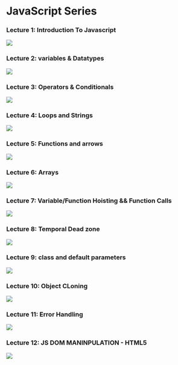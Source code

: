 <h1>JavaScript Series</h1>

<h3>Lecture 1: Introduction To Javascript</h3>
<a href="https://youtu.be/1dFqthtouqU?si=TwxxhRW0EWE8OF4U"><img src="https://github.com/user-attachments/assets/97ff9a16-5774-40c6-bbd3-d9f60085af08"/></a>

<h3>Lecture 2: variables & Datatypes</h3>
<a href="https://youtu.be/u3v2H5mwixY?si=FYtrbHl5TzVaJ56Q"><img src="https://github.com/user-attachments/assets/3b577b45-3966-48a2-871e-e05a3ad67574"/></a>

<h3>Lecture 3: Operators & Conditionals</h3>
<a href="https://youtu.be/u3v2H5mwixY?si=FYtrbHl5TzVaJ56Q"><img src="https://github.com/user-attachments/assets/55642d93-9959-457f-a36b-f6b3d3adbd70"/></a>


<h3>Lecture 4: Loops and Strings</h3>
<a href="https://youtu.be/UXxwO_U_gXI?si=bRhD9faW7ljNV1wO"><img src="https://github.com/user-attachments/assets/d8d02c47-58c3-4191-83cf-e2d7db6017dd"/></a>

<h3>Lecture 5: Functions and arrows</h3>
<a href="https://youtu.be/nqC-UlGTssg?si=0WNyjKlA5RpD5gUJ"><img src="https://github.com/user-attachments/assets/1a3de475-516e-4b2a-a5c5-820244009764"/></a>

<h3>Lecture 6: Arrays</h3>
<a href="https://youtu.be/XK8loB2jYDE?si=jc-kov9wQzfHAnPM"><img src="https://github.com/user-attachments/assets/1dd55692-e189-47a9-bc41-bac9b3052c9f"/></a>

<h3>Lecture 7: Variable/Function Hoisting && Function Calls</h3>
<a href="https://youtu.be/eK4gqHb7P7w?si=5O6wJP96-15KlTtw"><img src="https://github.com/user-attachments/assets/df912e0f-7bd1-48f3-979a-b67785153dab"/></a>

<h3>Lecture 8: Temporal Dead zone</h3>
<a href="https://youtu.be/7NA3hX3IfVg?si=EFWelsTDqwNXLmXZ"><img src="https://github.com/user-attachments/assets/cae095b0-55f7-44de-9c5a-70d9bbd9847e"/></a>

<h3>Lecture 9: class and default parameters</h3>
<a href="https://youtu.be/SslpdF_HlFc?si=B2VhuUQCcBw0RFax"><img src="https://github.com/user-attachments/assets/2e1e0bae-e24d-4bcf-a3d1-c026d57801f5"/></a>

<h3>Lecture 10: Object CLoning </h3>
<a href="https://youtu.be/9KBadAcKVrU?si=Rft-YywSjZgZb1oK"><img src="https://github.com/user-attachments/assets/b4ee5e98-f0a3-49e1-84f6-ad8e4d5d1867"/></a>

<h3>Lecture 11: Error Handling</h3>
<a href="https://youtu.be/u2xLcx3sC_k?si=RCcWITHKGBnrvMzq"><img src="https://github.com/user-attachments/assets/1efd48a2-425e-405b-b012-c22af6b9ed91"/></a>

<h3>Lecture 12: JS DOM MANINPULATION - HTML5</h3>
<a href="https://youtu.be/uoII7VSDF3k?si=XtBEawXKZlLSF5_r"><img src="https://github.com/user-attachments/assets/f80e210e-afaf-46df-a034-52d8f07f9093"/></a>
